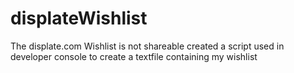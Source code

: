 # displateWishlist
The displate.com Wishlist is not shareable created a script used in developer console to create a textfile containing my wishlist
